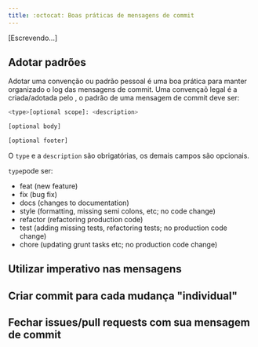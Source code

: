 ```yaml
---
title: :octocat: Boas práticas de mensagens de commit
---
```


[Escrevendo...]

## Adotar padrões

Adotar uma convenção ou padrão pessoal é uma boa prática para manter organizado o log das mensagens de commit. Uma convençaõ legal é a criada/adotada pelo , o padrão de uma mensagem de commit deve ser:

```bash
<type>[optional scope]: <description>

[optional body]

[optional footer]
```

O `type` e a `description` são obrigatórias, os demais campos são opcionais.

`type`pode ser:

- feat (new feature)
- fix (bug fix)
- docs (changes to documentation)
- style (formatting, missing semi colons, etc; no code change)
- refactor (refactoring production code)
- test (adding missing tests, refactoring tests; no production code change)
- chore (updating grunt tasks etc; no production code change)

## Utilizar imperativo nas mensagens

## Criar commit para cada mudança "individual"

## Fechar issues/pull requests com sua mensagem de commit